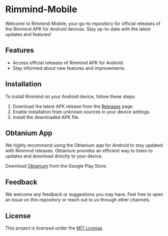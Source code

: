 # Rimmind-Mobile

Welcome to Rimmind-Mobile, your go-to repository for official releases of the Rimmind APK for Android devices. Stay up-to-date with the latest updates and features!

## Features

- Access official releases of Rimmind APK for Android.
- Stay informed about new features and improvements.

## Installation

To install Rimmind on your Android device, follow these steps:

1. Download the latest APK release from the [Releases](https://github.com/KondaShivaradhan/Rimmind-Mobile/releases) page.
2. Enable installation from unknown sources in your device settings.
3. Install the downloaded APK file.

## Obtanium App

We highly recommend using the Obtanium app for Android to stay updated with Rimmind releases. Obtanium provides an efficient way to listen to updates and download directly to your device.

Download [Obtanium](https://play.google.com/store/apps/details?id=com.obtanium) from the Google Play Store.

## Feedback

We welcome any feedback or suggestions you may have. Feel free to open an issue on this repository or reach out to us through other channels.

## License

This project is licensed under the [MIT License](LICENSE).
